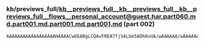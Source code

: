 ### kb/previews_full/kb__previews_full__kb__previews_full__kb__previews_full__flows__personal_account@guest.har.part060.md.part001.md.part001.md.part001.md (part 002)

```md
AAAAAAAAAAAAAAAAAAHAAAACwUEABgLCQAvFREA7fj5ALbe5ADh8vUA/wAAAAAA/wAAAAAAAAAAAAAAAQAAAP8AAAABAAEBAAAlEQ4ABwQDAAAAAAAAAAAAAAAAAAAAAAAhDw0ABAIBAPv+/
```

```
